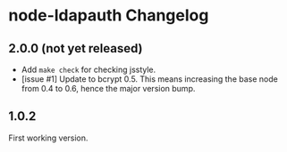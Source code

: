 # node-ldapauth Changelog

## 2.0.0 (not yet released)

- Add `make check` for checking jsstyle.
- [issue #1] Update to bcrypt 0.5. This means increasing the base node from 0.4
  to 0.6, hence the major version bump.


## 1.0.2

First working version.


